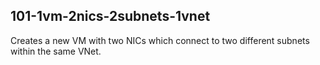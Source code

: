 ## 101-1vm-2nics-2subnets-1vnet
Creates a new VM with two NICs which connect to two different subnets within the same VNet.
